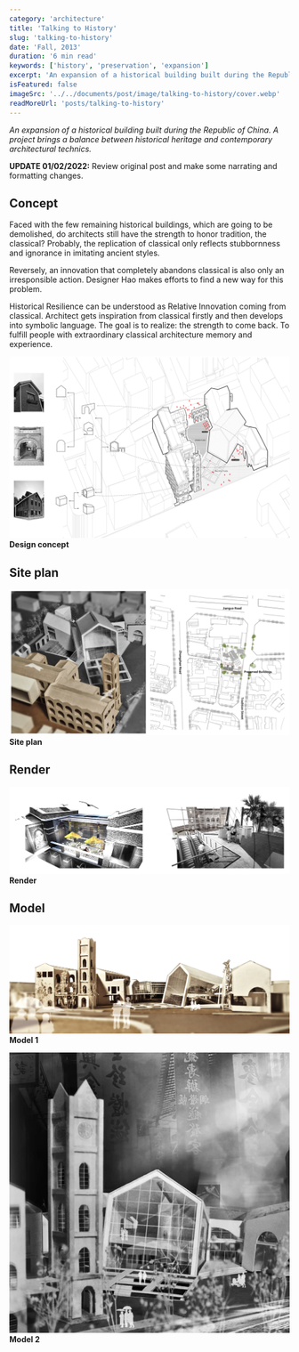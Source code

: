 ```yaml
---
category: 'architecture'
title: 'Talking to History'
slug: 'talking-to-history'
date: 'Fall, 2013'
duration: '6 min read'
keywords: ['history', 'preservation', 'expansion']
excerpt: 'An expansion of a historical building built during the Republic of China. A project brings a balance between historical heritage and contemporary architectural technics.'
isFeatured: false
imageSrc: '../../documents/post/image/talking-to-history/cover.webp'
readMoreUrl: 'posts/talking-to-history'
---
```


_An expansion of a historical building built during the Republic of China. A project brings a balance between historical heritage and contemporary architectural technics._

**UPDATE 01/02/2022:** Review original post and make some narrating and formatting changes.

## Concept

Faced with the few remaining historical buildings, which are going to be demolished, do architects still have the strength to honor tradition, the classical? Probably, the replication of classical only reflects stubbornness and ignorance in imitating ancient styles.

Reversely, an innovation that completely abandons classical is also only an irresponsible action. Designer Hao makes efforts to find a new way for this problem.

Historical Resilience can be understood as Relative Innovation coming from classical. Architect gets inspiration from classical firstly and then develops into symbolic language. The goal is to realize: the strength to come back. To fulfill people with extraordinary classical architecture memory and experience.

![concept](../../documents/post/image/talking-to-history/concept.webp)
**Design concept**

## Site plan

![site-plan](../../documents/post/image/talking-to-history/site-plan.webp)
**Site plan**

## Render

![render](../../documents/post/image/talking-to-history/render.webp)
**Render**

## Model

![model-1](../../documents/post/image/talking-to-history/model-1.webp)
**Model 1**

![model-2](../../documents/post/image/talking-to-history/model-2.webp)
**Model 2**
